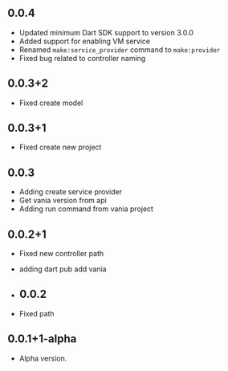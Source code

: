 ## 0.0.4

- Updated minimum Dart SDK support to version 3.0.0
- Added support for enabling VM service
- Renamed `make:service_provider` command to `make:provider`
- Fixed bug related to controller naming

## 0.0.3+2

- Fixed create model

## 0.0.3+1

- Fixed create new project

## 0.0.3

- Adding create service provider
- Get vania version from api
- Adding run command from vania project

## 0.0.2+1

- Fixed new controller path
- adding dart pub add vania
  
- ## 0.0.2

- Fixed path

## 0.0.1+1-alpha

- Alpha version.
